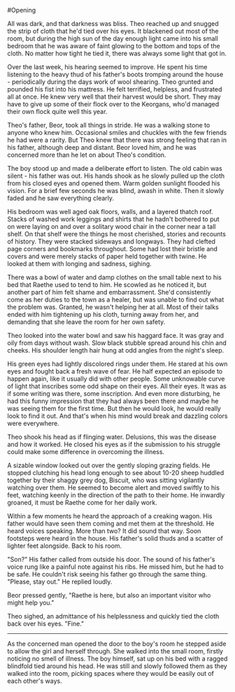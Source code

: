 #Opening

All was dark, and that darkness was bliss.  Theo reached up and snugged the strip of cloth that he'd tied over his eyes.  It blackened out most of the room, but during the high sun of the day enough light came into his small bedroom that he was aware of faint glowing to the bottom and tops of the cloth.  No matter how tight he tied it, there was always some light that got in.

Over the last week, his hearing seemed to improve.  He spent his time listening to the heavy thud of his father's boots tromping around the house - periodically during the days work of wool shearing.  Theo grunted and pounded his fist into his mattress.  He felt terrified, helpless, and frustrated all at once.  He knew very well that their harvest would be short.  They may have to give up some of their flock over to the Keorgans, who'd managed their own flock quite well this year.

Theo's father, Beor, took all things in stride.  He was a walking stone to anyone who knew him.  Occasional smiles and chuckles with the few friends he had were a rarity.  But Theo knew that there was strong feeling that ran in his father, although deep and distant.  Beor loved him, and he was concerned more than he let on about Theo's condition.

The boy stood up and made a deliberate effort to listen.  The old cabin was silent - his father was out.  His hands shook as he slowly pulled up the cloth from his closed eyes and opened them.  Warm golden sunlight flooded his vision.  For a brief few seconds he was blind, awash in white.  Then it slowly faded and he saw everything clearly.  

His bedroom was well aged oak floors, walls, and a layered thatch roof.  Stacks of washed work leggings and shirts that he hadn't bothered to put on were laying on and over a solitary wood chair in the corner near a tall shelf.  On that shelf were the things he most cherished, stories and recounts of history.  They were stacked sideways and longways.  They had clefted page corners and bookmarks throughout.  Some had lost their bristle and covers and were merely stacks of paper held together with twine.  He looked at them with longing and sadness, sighing.

There was a bowl of water and damp clothes on the small table next to his bed that Raethe used to tend to him.  He scowled as he noticed it, but another part of him felt shame and embarrassment.  She'd consistently come as her duties to the town as a healer, but was unable to find out what the problem was.  Granted, he wasn't helping her at all.  Most of their talks ended with him tightening up his cloth, turning away from her, and demanding that she leave the room for her own safety.  

Theo looked into the water bowl and saw his haggard face.  It was gray and oily from days without wash.  Slow black stubble spread around his chin and cheeks.  His shoulder length hair hung at odd angles from the night's sleep.

His green eyes had lightly discolored rings under them.  He stared at his own eyes and fought back a fresh wave of fear.  He half expected an episode to happen again, like it usually did with other people.  Some unknowable curve of light that inscribes some odd shape on their eyes.  All their eyes.  It was as if some writing was there, some inscription.  And even more disturbing, he had this funny impression that they had always been there and maybe he was seeing them for the first time.  But then he would look, he would really look to find it out.  And that's when his mind would break and dazzling colors were everywhere.

Theo shook his head as if flinging water.  Delusions, this was the disease and how it worked.  He closed his eyes as if the submission to his struggle could make some difference in overcoming the illness.

A sizable window looked out over the gently sloping grazing fields.  He stopped clutching his head long enough to see about 10-20 sheep huddled together by their shaggy grey dog, Biscuit, who was sitting vigilantly watching over them.  He seemed to become alert and moved swiftly to his feet, watching keenly in the direction of the path to their home.  He inwardly groaned, it must be Raethe come for her daily work.

Within a few moments he heard the approach of a creaking wagon.  His father would have seen them coming and met them at the threshold.  He heard voices speaking.  More than two?  It did sound that way.  Soon footsteps were heard in the house.  His father's solid thuds and a scatter of lighter feet alongside.  Back to his room.

"Son?" His father called from outside his door.  The sound of his father's voice rung like a painful note against his ribs.  He missed him, but he had to be safe.  He couldn't risk seeing his father go through the same thing.  "Please, stay out." He replied loudly.

Beor pressed gently, "Raethe is here, but also an important visitor who might help you."

Theo sighed, an admittance of his helplessness and quickly tied the cloth back over his eyes.  "Fine."

***

As the concerned man opened the door to the boy's room he stepped aside to allow the girl and herself through.  She walked into the small room, firstly noticing no smell of illness.  The boy himself, sat up on his bed with a ragged blindfold tied around his head.  He was still and slowly followed them as they walked into the room, picking spaces where they would be easily out of each other's ways.  

    
